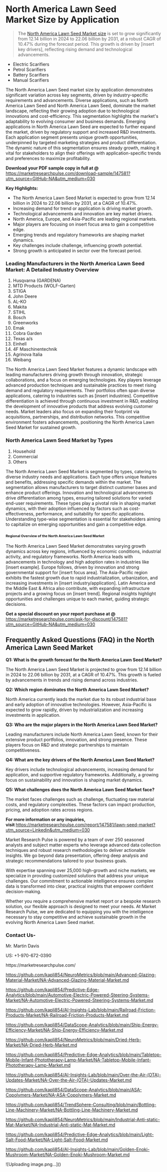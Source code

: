 <h1>North America Lawn Seed Market&nbsp;Size by Application</h1><blockquote><p>The <a href="https://marketresearchpulse.com/download-sample/147581?utm_source=GitHub-NA&amp;utm_medium=030">North America Lawn Seed Market size</a> is set to grow significantly from 12.14 billion in 2024 to 22.06 billion by 2031, at a robust CAGR of 10.47% during the forecast period. This growth is driven by [insert key drivers], reflecting rising demand and technological advancements.</p></blockquote><ul><li>Electric Scarifiers<li> Petrol Scarifiers<li> Battery Scarifiers<li> Manual Scarifiers</li></ul><p>The North America Lawn Seed market size by application demonstrates significant variation across key segments, driven by industry-specific requirements and advancements. Diverse applications, such as North America Lawn Seed and North America Lawn Seed, dominate the market landscape, reflecting their growing adoption due to technological innovations and cost-efficiency. This segmentation highlights the market's adaptability to evolving consumer and business demands. Emerging applications in North America Lawn Seed are expected to further expand the market, driven by regulatory support and increased R&D investments. Each application segment presents unique growth opportunities, underpinned by targeted marketing strategies and product differentiation. The dynamic nature of this segmentation ensures steady growth, making it vital for stakeholders to align their offerings with application-specific trends and preferences to maximize profitability.</p><p><strong>Download your PDF sample copy in full at @ </strong><a href="https://marketresearchpulse.com/download-sample/147581?utm_source=GitHub-NA&amp;utm_medium=030">https://marketresearchpulse.com/download-sample/147581?utm_source=GitHub-NA&amp;utm_medium=030</a></p><p><strong>Key Highlights: </strong></p><ul><li>The North America Lawn Seed Market is expected to grow from 12.14 billion in 2024 to 22.06 billion by 2031, at a CAGR of 10.47%.</li><li>Increasing demand for trend or application is driving market growth.</li><li>Technological advancements and innovation are key market drivers.</li><li>North America, Europe, and Asia-Pacific are leading regional markets.</li><li>Major players are focusing on insert focus area to gain a competitive edge.</li><li>Emerging trends and regulatory frameworks are shaping market dynamics.</li><li>Key challenges include challenge, influencing growth potential.</li><li>Strong growth is anticipated in sector over the forecast period.</li></ul><h3>Leading Manufacturers in the North America Lawn Seed Market: A Detailed Industry Overview</h3><ol><li>Husqvarna (GARDENA)</li><li>MTD Products (WOLF-Garten)</li><li>STIGA</li><li>John Deere</li><li>AL-KO</li><li>Makita</li><li>STIHL</li><li>Bosch</li><li>Greenworks</li><li>Emak</li><li>Cobra Garden</li><li>Texas a/s</li><li>Einhell</li><li>4F Maschinentechnik</li><li>Agrinova Italia</li><li>Weibang</li></ol><div class="flex max-w-full flex-col flex-grow"><div class="min-h-8 text-message flex w-full flex-col items-end gap-2 whitespace-normal break-words [.text-message+&amp;]:mt-5" dir="auto" data-message-author-role="assistant" data-message-id="fd8432e4-4910-450d-b182-61b7bfb0a01f" data-message-model-slug="gpt-4o"><div class="flex w-full flex-col gap-1 empty:hidden first:pt-[3px]"><div class="markdown prose w-full break-words dark:prose-invert light"><p>The North America Lawn Seed Market features a dynamic landscape with leading manufacturers driving growth through innovation, strategic collaborations, and a focus on emerging technologies. Key players leverage advanced production techniques and sustainable practices to meet rising demand and regulatory requirements. Their portfolios often span diverse applications, catering to industries such as [insert industries]. Competitive differentiation is achieved through continuous investment in R&amp;D, enabling the development of innovative products that address evolving customer needs. Market leaders also focus on expanding their footprint via acquisitions, partnerships, and distribution networks. This competitive environment fosters advancements, positioning the North America Lawn Seed Market for sustained growth.</p></div></div></div></div><h3>North America Lawn Seed Market by Types</h3><ol><li>Household<li> Commercial<li> Others</li></ol><div class="flex max-w-full flex-col flex-grow"><div class="min-h-8 text-message flex w-full flex-col items-end gap-2 whitespace-normal break-words [.text-message+&amp;]:mt-5" dir="auto" data-message-author-role="assistant" data-message-id="084470be-0bb7-4664-bddf-5156b4f41249" data-message-model-slug="gpt-4o-mini"><div class="flex w-full flex-col gap-1 empty:hidden first:pt-[3px]"><div class="markdown prose w-full break-words dark:prose-invert light"><p>The North America Lawn Seed Market is segmented by types, catering to diverse industry needs and applications. Each type offers unique features and benefits, addressing specific demands within the market. The segmentation allows manufacturers to target distinct customer bases and enhance product offerings. Innovation and technological advancements drive differentiation among types, ensuring tailored solutions for varied end-user requirements. These types play a pivotal role in shaping market dynamics, with their adoption influenced by factors such as cost-effectiveness, performance, and suitability for specific applications. Understanding type-wise segmentation is essential for stakeholders aiming to capitalize on emerging opportunities and gain a competitive edge.</p></div></div></div></div><h3><span style="font-size: 11px;">Regional Overview of the North America Lawn Seed Market</span></h3><div class="flex max-w-full flex-col flex-grow"><div class="min-h-8 text-message flex w-full flex-col items-end gap-2 whitespace-normal break-words [.text-message+&amp;]:mt-5" dir="auto" data-message-author-role="assistant" data-message-id="e9038762-ce64-4e30-91c9-9bd413514231" data-message-model-slug="gpt-4o-mini"><div class="flex w-full flex-col gap-1 empty:hidden first:pt-[3px]"><div class="markdown prose w-full break-words dark:prose-invert light"><p>The North America Lawn Seed Market demonstrates varying growth dynamics across key regions, influenced by economic conditions, industrial activity, and regulatory frameworks. North America leads with advancements in technology and high adoption rates in industries like [insert example]. Europe follows, driven by innovation and strong governmental support for [insert focus area]. The Asia-Pacific region exhibits the fastest growth due to rapid industrialization, urbanization, and increasing investments in [insert industry/application]. Latin America and the Middle East &amp; Africa also contribute, with expanding infrastructure projects and a growing focus on [insert trend]. Regional insights highlight opportunities and challenges unique to each market, guiding strategic decisions.</p></div></div></div></div><p><strong>Get a special discount on your report purchase at @ </strong><a href="https://marketresearchpulse.com/ask-for-discount/147581?utm_source=GitHub-NA&amp;utm_medium=030">https://marketresearchpulse.com/ask-for-discount/147581?utm_source=GitHub-NA&amp;utm_medium=030</a></p><h2>Frequently Asked Questions (FAQ) in the North America Lawn Seed Market</h2><p><strong>Q1: What is the growth forecast for the North America Lawn Seed Market?</strong></p><p>The North America Lawn Seed Market is projected to grow from 12.14 billion in 2024 to 22.06 billion by 2031, at a CAGR of 10.47%. This growth is fueled by advancements in trends and rising demand across industries.</p><p><strong>Q2: Which region dominates the North America Lawn Seed Market?</strong></p><p>North America currently leads the market due to its robust industrial base and early adoption of innovative technologies. However, Asia-Pacific is expected to grow rapidly, driven by industrialization and increasing investments in application.</p><p><strong>Q3: Who are the major players in the North America Lawn Seed Market?</strong></p><p>Leading manufacturers include North America Lawn Seed, known for their extensive product portfolios, innovation, and strong presence. These players focus on R&amp;D and strategic partnerships to maintain competitiveness.</p><p><strong>Q4: What are the key drivers of the North America Lawn Seed Market?</strong></p><p>Key drivers include technological advancements, increasing demand for application, and supportive regulatory frameworks. Additionally, a growing focus on sustainability and innovation is shaping market dynamics.</p><p><strong>Q5: What challenges does the North America Lawn Seed Market face?</strong></p><p>The market faces challenges such as challenge, fluctuating raw material costs, and regulatory complexities. These factors can impact production, pricing, and adoption rates across regions.</p><p><strong>For more information or any inquiries, visit&nbsp;</strong><a href="https://marketresearchpulse.com/report/147581/lawn-seed-market?utm_source=Linkedin&utm_medium=030">https://marketresearchpulse.com/report/147581/lawn-seed-market?utm_source=Linkedin&utm_medium=030</a></p><p>Market Research Pulse is powered by a team of over 250 seasoned analysts and subject matter experts who leverage advanced data collection techniques and robust research methodologies to deliver actionable insights. We go beyond data presentation, offering deep analysis and strategic recommendations tailored to your business goals.</p><p>With expertise spanning over 25,000 high-growth and niche markets, we specialize in providing customized solutions that address your unique challenges. Our commitment to actionable intelligence ensures complex data is transformed into clear, practical insights that empower confident decision-making.</p><p>Whether you require a comprehensive market report or a bespoke research solution, our flexible approach is designed to meet your needs. At Market Research Pulse, we are dedicated to equipping you with the intelligence necessary to stay competitive and achieve sustainable growth in the evolving North America Lawn Seed market.</p><h3><strong>Contact Us-</strong></h3><p>Mr. Martin Davis</p><p>US: +1-970-672-0390</p><p>https://marketresearchpulse.com/</p><p><a href="https://github.com/kapli854/NeuroMetrics/blob/main/Advanced-Glazing-Material-Market/NA-Advanced-Glazing-Material-Market.md">https://github.com/kapli854/NeuroMetrics/blob/main/Advanced-Glazing-Material-Market/NA-Advanced-Glazing-Material-Market.md</a></p><p><a href="https://github.com/kapli854/Predictive-Edge-Analytics/blob/main/Automotive-Electric-Powered-Steering-Systems-Market/NA-Automotive-Electric-Powered-Steering-Systems-Market.md">https://github.com/kapli854/Predictive-Edge-Analytics/blob/main/Automotive-Electric-Powered-Steering-Systems-Market/NA-Automotive-Electric-Powered-Steering-Systems-Market.md</a></p><p><a href="https://github.com/kapli854/AI-Insights-Lab/blob/main/Railroad-Friction-Products-Market/NA-Railroad-Friction-Products-Market.md">https://github.com/kapli854/AI-Insights-Lab/blob/main/Railroad-Friction-Products-Market/NA-Railroad-Friction-Products-Market.md</a></p><p><a href="https://github.com/kapli854/DataScope-Analytics/blob/main/Ship-Energy-Efficiency-Market/NA-Ship-Energy-Efficiency-Market.md">https://github.com/kapli854/DataScope-Analytics/blob/main/Ship-Energy-Efficiency-Market/NA-Ship-Energy-Efficiency-Market.md</a></p><p><a href="https://github.com/kapli854/NeuroMetrics/blob/main/Dried-Herb-Market/NA-Dried-Herb-Market.md">https://github.com/kapli854/NeuroMetrics/blob/main/Dried-Herb-Market/NA-Dried-Herb-Market.md</a></p><p><a href="https://github.com/kapli854/Predictive-Edge-Analytics/blob/main/Tabletop-Mobile-Infant-Phototherapy-Lamp-Market/NA-Tabletop-Mobile-Infant-Phototherapy-Lamp-Market.md">https://github.com/kapli854/Predictive-Edge-Analytics/blob/main/Tabletop-Mobile-Infant-Phototherapy-Lamp-Market/NA-Tabletop-Mobile-Infant-Phototherapy-Lamp-Market.md</a></p><p><a href="https://github.com/kapli854/AI-Insights-Lab/blob/main/Over-the-Air-(OTA)-Updates-Market/NA-Over-the-Air-(OTA)-Updates-Market.md">https://github.com/kapli854/AI-Insights-Lab/blob/main/Over-the-Air-(OTA)-Updates-Market/NA-Over-the-Air-(OTA)-Updates-Market.md</a></p><p><a href="https://github.com/kapli854/DataScope-Analytics/blob/main/ASA-Copolymers-Market/NA-ASA-Copolymers-Market.md">https://github.com/kapli854/DataScope-Analytics/blob/main/ASA-Copolymers-Market/NA-ASA-Copolymers-Market.md</a></p><p><a href="https://github.com/kapli854/TrendSphere-Consulting/blob/main/Bottling-Line-Machinery-Market/NA-Bottling-Line-Machinery-Market.md">https://github.com/kapli854/TrendSphere-Consulting/blob/main/Bottling-Line-Machinery-Market/NA-Bottling-Line-Machinery-Market.md</a></p><p><a href="https://github.com/kapli854/NeuroMetrics/blob/main/Industrial-Anti-static-Mat-Market/NA-Industrial-Anti-static-Mat-Market.md">https://github.com/kapli854/NeuroMetrics/blob/main/Industrial-Anti-static-Mat-Market/NA-Industrial-Anti-static-Mat-Market.md</a></p><p><a href="https://github.com/kapli854/Predictive-Edge-Analytics/blob/main/Light-Salt-Food-Market/NA-Light-Salt-Food-Market.md">https://github.com/kapli854/Predictive-Edge-Analytics/blob/main/Light-Salt-Food-Market/NA-Light-Salt-Food-Market.md</a></p><p><a href="https://github.com/kapli854/AI-Insights-Lab/blob/main/Golden-Enoki-Mushroom-Market/NA-Golden-Enoki-Mushroom-Market.md">https://github.com/kapli854/AI-Insights-Lab/blob/main/Golden-Enoki-Mushroom-Market/NA-Golden-Enoki-Mushroom-Market.md</a></p>
![Uploading image.png…]()
